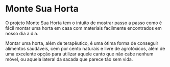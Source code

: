 # Monte Sua Horta

O projeto Monte Sua Horta tem o intuito de mostrar passo a passo como é fácil
montar uma horta em casa com materiais facilmente encontrados em nosso dia a dia.

Montar uma horta, além de terapêutico, é uma ótima forma de conseguir alimentos
saudáveis, cem por cento naturais e livre de agrotóxicos, além de uma excelente 
opção para utilizar aquele canto que não cabe nenhum móvel, ou aquela lateral da
sacada que parece tão sem vida.

